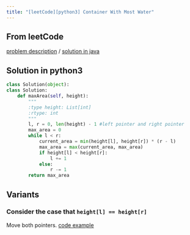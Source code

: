 ```yaml
---
title: "[leetCode][python3] Container With Most Water"
---
```


## From leetCode
[problem description](https://leetcode.com/problems/container-with-most-water/description/)
/
[solution in java](https://leetcode.com/problems/container-with-most-water/solution/#approach-2-two-pointer-approach)


## Solution in python3
```python
class Solution(object):
class Solution:
    def maxArea(self, height):
        """
        :type height: List[int]
        :rtype: int
        """
        l, r = 0, len(height) - 1 #left pointer and right pointer 
        max_area = 0
        while l < r:
            current_area = min(height[l], height[r]) * (r - l)
            max_area = max(current_area, max_area)
            if height[l] < height[r]:
                l += 1
            else:
                r -= 1
        return max_area
```

## Variants

### Consider the case that `height[l] == height[r]`
Move both pointers. [code example](http://bangbingsyb.blogspot.com/2014/11/leetcode-container-with-most-water.html)

